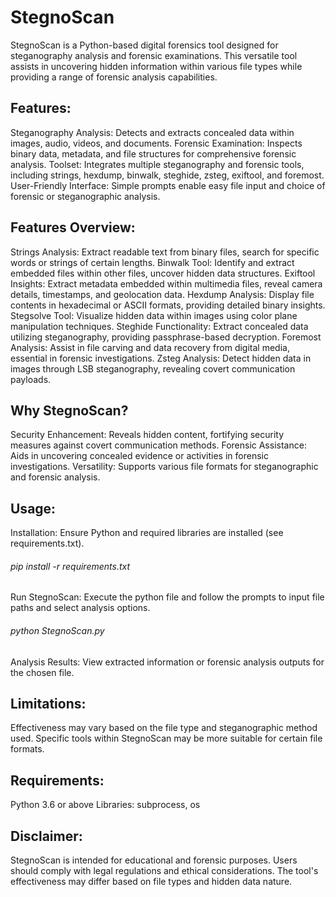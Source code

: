 # StegnoScan
StegnoScan is a Python-based digital forensics tool designed for steganography analysis and forensic examinations. This versatile tool assists in uncovering hidden information within various file types while providing a range of forensic analysis capabilities.

## Features:
Steganography Analysis: Detects and extracts concealed data within images, audio, videos, and documents.
Forensic Examination: Inspects binary data, metadata, and file structures for comprehensive forensic analysis.
Toolset: Integrates multiple steganography and forensic tools, including strings, hexdump, binwalk, steghide, zsteg, exiftool, and foremost.
User-Friendly Interface: Simple prompts enable easy file input and choice of forensic or steganographic analysis.

## Features Overview:
Strings Analysis: Extract readable text from binary files, search for specific words or strings of certain lengths.
Binwalk Tool: Identify and extract embedded files within other files, uncover hidden data structures.
Exiftool Insights: Extract metadata embedded within multimedia files, reveal camera details, timestamps, and geolocation data.
Hexdump Analysis: Display file contents in hexadecimal or ASCII formats, providing detailed binary insights.
Stegsolve Tool: Visualize hidden data within images using color plane manipulation techniques.
Steghide Functionality: Extract concealed data utilizing steganography, providing passphrase-based decryption.
Foremost Analysis: Assist in file carving and data recovery from digital media, essential in forensic investigations.
Zsteg Analysis: Detect hidden data in images through LSB steganography, revealing covert communication payloads.

## Why StegnoScan?
Security Enhancement: Reveals hidden content, fortifying security measures against covert communication methods.
Forensic Assistance: Aids in uncovering concealed evidence or activities in forensic investigations.
Versatility: Supports various file formats for steganographic and forensic analysis.

## Usage:
Installation: Ensure Python and required libraries are installed (see requirements.txt).
###### pip install -r requirements.txt
Run StegnoScan: Execute the python file and follow the prompts to input file paths and select analysis options.
###### python StegnoScan.py
Analysis Results: View extracted information or forensic analysis outputs for the chosen file.

## Limitations:
Effectiveness may vary based on the file type and steganographic method used.
Specific tools within StegnoScan may be more suitable for certain file formats.

## Requirements:
Python 3.6 or above
Libraries: subprocess, os

## Disclaimer:
StegnoScan is intended for educational and forensic purposes. Users should comply with legal regulations and ethical considerations. The tool's effectiveness may differ based on file types and hidden data nature.
